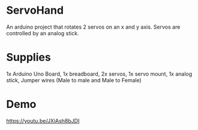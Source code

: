 # ServoHand
An arduino project that rotates 2 servos on an x and y axis. Servos are controlled by an analog stick.
# Supplies
1x Arduino Uno Board, 1x breadboard, 2x servos, 1x servo mount, 1x analog stick, Jumper wires (Male to male and Male to Female)
# Demo
https://youtu.be/JXiAsh8bJDI
